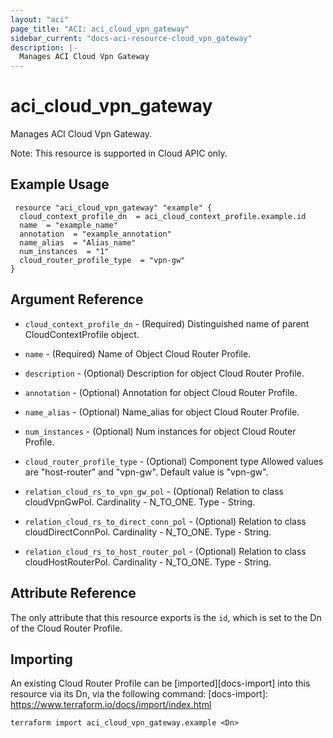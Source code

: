 ```yaml
---
layout: "aci"
page_title: "ACI: aci_cloud_vpn_gateway"
sidebar_current: "docs-aci-resource-cloud_vpn_gateway"
description: |-
  Manages ACI Cloud Vpn Gateway
--- 
```


# aci_cloud_vpn_gateway #
Manages ACI Cloud Vpn Gateway.


Note: This resource is supported in Cloud APIC only.

## Example Usage ##

```hcl
 resource "aci_cloud_vpn_gateway" "example" {
  cloud_context_profile_dn  = aci_cloud_context_profile.example.id
  name  = "example_name"
  annotation  = "example_annotation"
  name_alias  = "Alias_name"
  num_instances  = "1"
  cloud_router_profile_type  = "vpn-gw"
}

```
## Argument Reference ##
* `cloud_context_profile_dn` - (Required) Distinguished name of parent CloudContextProfile object.
* `name` - (Required) Name of Object  Cloud Router Profile.
* `description` - (Optional) Description for object Cloud Router Profile.
* `annotation` - (Optional) Annotation for object  Cloud Router Profile.
* `name_alias` - (Optional) Name_alias for object  Cloud Router Profile.
* `num_instances` - (Optional) Num instances for object  Cloud Router Profile.
* `cloud_router_profile_type` - (Optional) Component type Allowed values are "host-router" and "vpn-gw". Default value is "vpn-gw". 

* `relation_cloud_rs_to_vpn_gw_pol` - (Optional) Relation to class cloudVpnGwPol. Cardinality - N_TO_ONE. Type - String.
                
* `relation_cloud_rs_to_direct_conn_pol` - (Optional) Relation to class cloudDirectConnPol. Cardinality - N_TO_ONE. Type - String.
                
* `relation_cloud_rs_to_host_router_pol` - (Optional) Relation to class cloudHostRouterPol. Cardinality - N_TO_ONE. Type - String.

## Attribute Reference

The only attribute that this resource exports is the `id`, which is set to the
Dn of the Cloud Router Profile.

## Importing

An existing Cloud Router Profile can be [imported][docs-import] into this resource via its Dn, via the following command:
[docs-import]: https://www.terraform.io/docs/import/index.html

```
terraform import aci_cloud_vpn_gateway.example <Dn>
```
